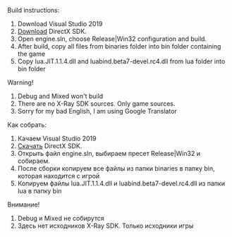 Build instructions:
1) Download Visual Studio 2019
2) [Download](https://www.microsoft.com/en-us/download/details.aspx?id=6812) DirectX SDK.
3) Open engine.sln, choose Release|Win32 configuration and build.
4) After build, copy all files from binaries folder into bin folder containing the game
5) Copy lua.JIT.1.1.4.dll and luabind.beta7-devel.rc4.dll from lua folder into bin folder

Warning!
1) Debug and Mixed won't build
2) There are no X-Ray SDK sources. Only game sources.
3) Sorry for my bad English, I am using Google Translator

Как собрать:
1) Качаем Visual Studio 2019
2) [Скачать](https://www.microsoft.com/en-us/download/details.aspx?id=6812) DirectX SDK.
3) Открыть файл engine.sln, выбираем пресет Release|Win32 и собираем.
4) После сборки копируем все файлы из папки binaries в папку bin, которая находится с игрой
5) Копируем файлы lua.JIT.1.1.4.dll и luabind.beta7-devel.rc4.dll из папки lua в папку bin

Внимание!
1) Debug и Mixed не собирутся
2) Здесь нет исходников X-Ray SDK. Только исходники игры
